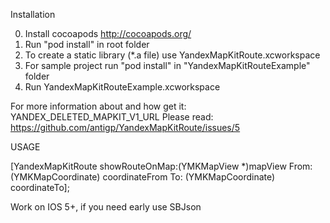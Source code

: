 Installation

0) Install cocoapods http://cocoapods.org/
1) Run "pod install" in root folder
2) To create a static library (*.a file) use YandexMapKitRoute.xcworkspace
3) For sample project run "pod install" in "YandexMapKitRouteExample" folder
4) Run YandexMapKitRouteExample.xcworkspace

For more information about and how get it: YANDEX_DELETED_MAPKIT_V1_URL
Please read: https://github.com/antigp/YandexMapKitRoute/issues/5

USAGE

[YandexMapKitRoute showRouteOnMap:(YMKMapView *)mapView From:(YMKMapCoordinate) coordinateFrom To: (YMKMapCoordinate) coordinateTo];

Work on IOS 5+, if you need early use SBJson